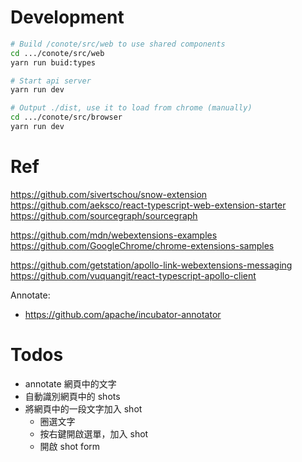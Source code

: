 # Development

```sh
# Build /conote/src/web to use shared components
cd .../conote/src/web
yarn run buid:types

# Start api server
yarn run dev

# Output ./dist, use it to load from chrome (manually)
cd .../conote/src/browser
yarn run dev
```

# Ref

https://github.com/sivertschou/snow-extension
https://github.com/aeksco/react-typescript-web-extension-starter
https://github.com/sourcegraph/sourcegraph

https://github.com/mdn/webextensions-examples
https://github.com/GoogleChrome/chrome-extensions-samples

https://github.com/getstation/apollo-link-webextensions-messaging
https://github.com/vuquangit/react-typescript-apollo-client

Annotate:

- https://github.com/apache/incubator-annotator

# Todos

- annotate 網頁中的文字
- 自動識別網頁中的 shots
- 將網頁中的一段文字加入 shot
  - 圈選文字
  - 按右鍵開啟選單，加入 shot
  - 開啟 shot form
